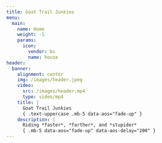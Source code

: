 ```yaml
---
title: Goat Trail Junkies
menu:
  main:
    name: Home
    weight: -1
    params:
      icon:
        vendor: bs
        name: house
header:
  banner:
    alignment: center
    img: /images/header.jpeg
    video:
      src: /images/header.mp4
      type: video/mp4
    title: |
      Goat Trail Junkies
      { .text-uppercase .mb-5 data-aos="fade-up" }
    description: |
      Riding *faster*, *farther*, and *stupider*
      { .mb-5 data-aos="fade-up" data-aos-delay="200" }
---
```

